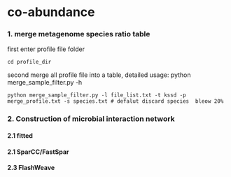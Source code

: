 # co-abundance
### 1. merge metagenome species ratio table
first enter profile file folder
```shell
cd profile_dir
```
second merge all profile file into a table, detailed usage: python merge_sample_filter.py -h
```shell
python merge_sample_filter.py -l file_list.txt -t kssd -p merge_profile.txt -s species.txt # defalut discard species  bleow 20% 
```
### 2. Construction of microbial interaction network
#### 2.1 fitted
#### 2.1 SparCC/FastSpar
#### 2.3 FlashWeave


